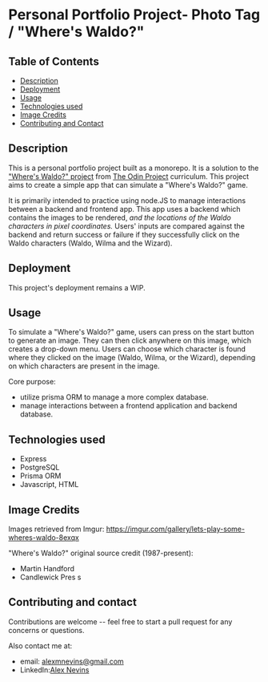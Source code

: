 # Personal Portfolio Project- Photo Tag / "Where's Waldo?"

## Table of Contents

- [Description](#description)
- [Deployment](#deployment)
- [Usage](#usage)
- [Technologies used](#technologies-used)
- [Image Credits](#image-credits)
- [Contributing and Contact](#contributing-and-contact)

## Description

This is a personal portfolio project built as a monorepo. It is a solution to the ["Where's Waldo?" project](https://www.theodinproject.com/lessons/nodejs-where-s-waldo-a-photo-tagging-app) from [The Odin Project](https://www.theodinproject.com) curriculum. This project aims to create a simple app that can simulate a "Where's Waldo?" game.

It is primarily intended to practice using node.JS to manage interactions between a backend and frontend app. This app uses a backend which contains the images to be rendered, _and the locations of the Waldo characters in pixel coordinates._ Users' inputs are compared against the backend and return success or failure if they successfully click on the Waldo characters (Waldo, Wilma and the Wizard).

## Deployment

This project's deployment remains a WIP.

## Usage

To simulate a "Where's Waldo?" game, users can press on the start button to generate an image. They can then click anywhere on this image, which creates a drop-down menu. Users can choose which character is found where they clicked on the image (Waldo, Wilma, or the Wizard), depending on which characters are present in the image.

Core purpose:

- utilize prisma ORM to manage a more complex database.
- manage interactions between a frontend application and backend database.

## Technologies used

- Express
- PostgreSQL
- Prisma ORM
- Javascript, HTML

## Image Credits

Images retrieved from Imgur:
https://imgur.com/gallery/lets-play-some-wheres-waldo-8exqx

"Where's Waldo?" original source credit (1987-present):

- Martin Handford
- Candlewick Pres
  s

## Contributing and contact

Contributions are welcome -- feel free to start a pull request for any concerns or questions.

Also contact me at:

- email: alexmnevins@gmail.com
- LinkedIn:[Alex Nevins](https://www.linkedin.com/in/alex-nevins-489488282/)
